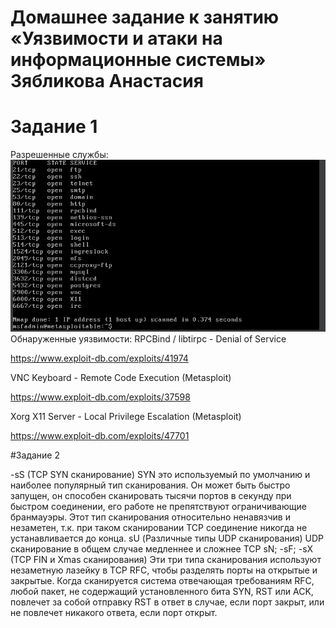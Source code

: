 # Домашнее задание к занятию «Уязвимости и атаки на информационные системы»  Зябликова Анастасия

# Задание 1
Разрешенные службы: 
![1](https://github.com/mmau5/vulnerable-machine/blob/master/meta%20sS.png)
Обнаруженные уязвимости: RPCBind / libtirpc - Denial of Service

https://www.exploit-db.com/exploits/41974

VNC Keyboard - Remote Code Execution (Metasploit)

https://www.exploit-db.com/exploits/37598

Xorg X11 Server - Local Privilege Escalation (Metasploit)

https://www.exploit-db.com/exploits/47701

#Задание 2

-sS (TCP SYN сканирование)
SYN это используемый по умолчанию и наиболее популярный тип сканирования. Он может быть быстро запущен, он способен сканировать тысячи портов в секунду при быстром соединении, его работе не препятствуют ограничивающие бранмауэры. Этот тип сканирования относительно ненавязчив и незаметен, т.к. при таком сканировании TCP соединение никогда не устанавливается до конца.
sU (Различные типы UDP сканирования)
UDP сканирование в общем случае медленнее и сложнее TCP
sN; -sF; -sX (TCP FIN и Xmas сканирования)
Эти три типа сканирования используют незаметную лазейку в TCP RFC, чтобы разделять порты на открытые и закрытые. Когда сканируется система отвечающая требованиям RFC, любой пакет, не содержащий установленного бита SYN, RST или ACK, повлечет за собой отправку RST в ответ в случае, если порт закрыт, или не повлечет никакого ответа, если порт открыт.


